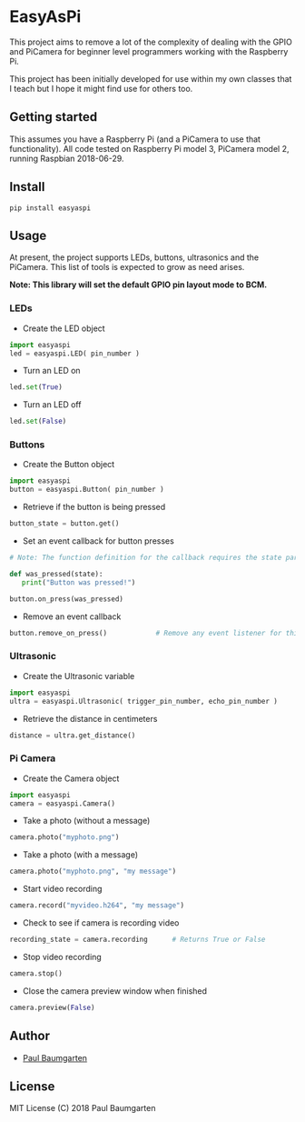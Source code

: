 # EasyAsPi

This project aims to remove a lot of the complexity of dealing with the GPIO and PiCamera for beginner level programmers working with the Raspberry Pi.

This project has been initially developed for use within my own classes that I teach but I hope it might find use for others too.

## Getting started

This assumes you have a Raspberry Pi (and a PiCamera to use that functionality). All code tested on Raspberry Pi model 3, PiCamera model 2, running Raspbian 2018-06-29.

## Install

```
pip install easyaspi
```

## Usage

At present, the project supports LEDs, buttons, ultrasonics and the PiCamera. This list of tools is expected to grow as need arises.

**Note: This library will set the default GPIO pin layout mode to BCM.**

### LEDs

* Create the LED object

```python
import easyaspi
led = easyaspi.LED( pin_number )
```

* Turn an LED on

```python
led.set(True)
```

* Turn an LED off

```python
led.set(False)
```

### Buttons

* Create the Button object

```python
import easyaspi
button = easyaspi.Button( pin_number )
```

* Retrieve if the button is being pressed

```python
button_state = button.get()
```

* Set an event callback for button presses

```python
# Note: The function definition for the callback requires the state parameter even though it should always be set to True to indicate the button is currently pressed.

def was_pressed(state):
   print("Button was pressed!")

button.on_press(was_pressed)
```

* Remove an event callback

```python
button.remove_on_press()            # Remove any event listener for this button
```

### Ultrasonic

* Create the Ultrasonic variable

```python
import easyaspi
ultra = easyaspi.Ultrasonic( trigger_pin_number, echo_pin_number )
```

* Retrieve the distance in centimeters

```python
distance = ultra.get_distance()
```

### Pi Camera

* Create the Camera object

```python
import easyaspi
camera = easyaspi.Camera()
```

* Take a photo (without a message)

```python
camera.photo("myphoto.png")
```

* Take a photo (with a message)

```python
camera.photo("myphoto.png", "my message")
```

* Start video recording

```python
camera.record("myvideo.h264", "my message")
```

* Check to see if camera is recording video

```python
recording_state = camera.recording      # Returns True or False
```

* Stop video recording

```python
camera.stop()
```

* Close the camera preview window when finished

```python
camera.preview(False)
```

## Author

* [Paul Baumgarten](https://pbaumgarten.com/)

## License

MIT License (C) 2018 Paul Baumgarten

